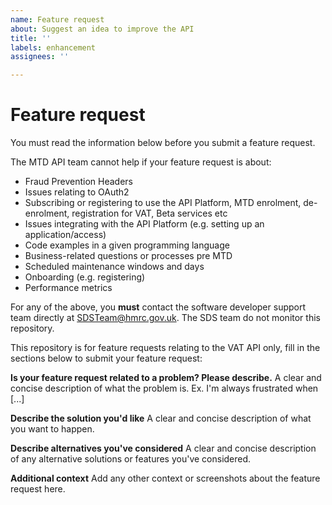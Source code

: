 ```yaml
---
name: Feature request
about: Suggest an idea to improve the API
title: ''
labels: enhancement
assignees: ''

---
```


# Feature request

You must read the information below before you submit a feature request.

The MTD API team cannot help if your feature request is about:

- Fraud Prevention Headers
- Issues relating to OAuth2
- Subscribing or registering to use the API Platform, MTD enrolment, de-enrolment, registration for VAT, Beta services etc
- Issues integrating with the API Platform (e.g. setting up an application/access)
- Code examples in a given programming language
- Business-related questions or processes pre MTD
- Scheduled maintenance windows and days
- Onboarding (e.g. registering)
- Performance metrics

For any of the above, you **must** contact the software developer support team directly at SDSTeam@hmrc.gov.uk.  The SDS team do not monitor this repository.

This repository is for feature requests relating to the VAT API only, fill in the sections below to submit your feature request:


**Is your feature request related to a problem? Please describe.**
A clear and concise description of what the problem is. Ex. I'm always frustrated when [...]

**Describe the solution you'd like**
A clear and concise description of what you want to happen.

**Describe alternatives you've considered**
A clear and concise description of any alternative solutions or features you've considered.

**Additional context**
Add any other context or screenshots about the feature request here.

